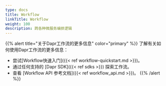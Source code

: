 ```yaml
---
type: docs
title: Workflow
linkTitle: Workflow
weight: 100
description: 跨各种微服务编排逻辑
---
```


{{% alert title="关于Dapr工作流的更多信息" color="primary" %}}
了解有关如何使用Dapr工作流的更多信息：

- 尝试[Workflow快速入门]({{< ref workflow-quickstart.md >}})。
- 通过任何支持的 [Dapr SDK]({{< ref sdks >}}) 探索工作流。
- 查看 [Workflow API 参考文档]({{< ref workflow_api.md >}})。
  {{% /alert %}}
